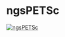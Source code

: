 # ngsPETSc
[![ngsPETSc](https://github.com/UZerbinati/ngsPETSc/actions/workflows/ngsPETSc.yml/badge.svg)](https://github.com/UZerbinati/ngsPETSc/actions/workflows/ngsPETSc.yml)
